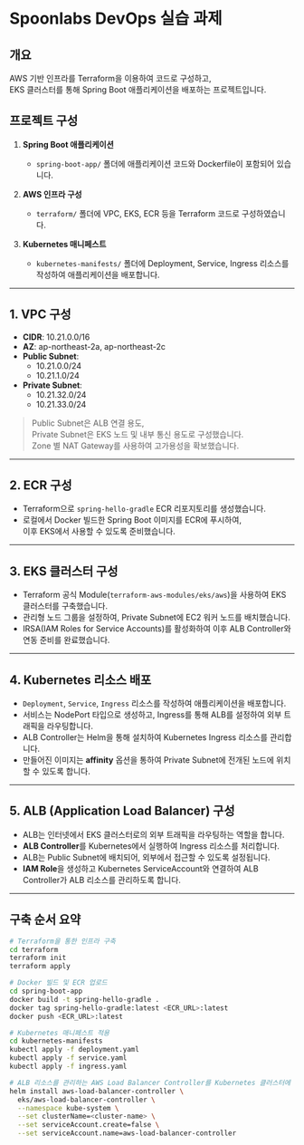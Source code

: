 # Spoonlabs DevOps 실습 과제

## 개요
AWS 기반 인프라를 Terraform을 이용하여 코드로 구성하고,  
EKS 클러스터를 통해 Spring Boot 애플리케이션을 배포하는 프로젝트입니다.

## 프로젝트 구성

1. **Spring Boot 애플리케이션**  
   - `spring-boot-app/` 폴더에 애플리케이션 코드와 Dockerfile이 포함되어 있습니다.

2. **AWS 인프라 구성**  
   - `terraform/` 폴더에 VPC, EKS, ECR 등을 Terraform 코드로 구성하였습니다.

3. **Kubernetes 매니페스트**  
   - `kubernetes-manifests/` 폴더에 Deployment, Service, Ingress 리소스를 작성하여 애플리케이션을 배포합니다.

---

## 1. VPC 구성

- **CIDR**: 10.21.0.0/16
- **AZ**: ap-northeast-2a, ap-northeast-2c
- **Public Subnet**:
  - 10.21.0.0/24
  - 10.21.1.0/24
- **Private Subnet**:
  - 10.21.32.0/24
  - 10.21.33.0/24

> Public Subnet은 ALB 연결 용도,  
> Private Subnet은 EKS 노드 및 내부 통신 용도로 구성했습니다.  
> Zone 별 NAT Gateway를 사용하여 고가용성을 확보했습니다.

---

## 2. ECR 구성

- Terraform으로 `spring-hello-gradle` ECR 리포지토리를 생성했습니다.
- 로컬에서 Docker 빌드한 Spring Boot 이미지를 ECR에 푸시하여,  
  이후 EKS에서 사용할 수 있도록 준비했습니다.

---

## 3. EKS 클러스터 구성

- Terraform 공식 Module(`terraform-aws-modules/eks/aws`)을 사용하여 EKS 클러스터를 구축했습니다.
- 관리형 노드 그룹을 설정하여, Private Subnet에 EC2 워커 노드를 배치했습니다.
- IRSA(IAM Roles for Service Accounts)를 활성화하여 이후 ALB Controller와 연동 준비를 완료했습니다.

---

## 4. Kubernetes 리소스 배포

- `Deployment`, `Service`, `Ingress` 리소스를 작성하여 애플리케이션을 배포합니다.
- 서비스는 NodePort 타입으로 생성하고, Ingress를 통해 ALB를 설정하여 외부 트래픽을 라우팅합니다.
- ALB Controller는 Helm을 통해 설치하여 Kubernetes Ingress 리소스를 관리합니다.
- 만들어진 이미지는 **affinity** 옵션을 통하여 Private Subnet에 전개된 노드에 위치할 수 있도록 합니다.

---

## 5. ALB (Application Load Balancer) 구성

- ALB는 인터넷에서 EKS 클러스터로의 외부 트래픽을 라우팅하는 역할을 합니다.
- **ALB Controller**를 Kubernetes에서 실행하여 Ingress 리소스를 처리합니다.
- ALB는 Public Subnet에 배치되어, 외부에서 접근할 수 있도록 설정됩니다.
- **IAM Role**을 생성하고 Kubernetes ServiceAccount와 연결하여 ALB Controller가 ALB 리소스를 관리하도록 합니다.

---

## 구축 순서 요약

```bash
# Terraform을 통한 인프라 구축
cd terraform
terraform init
terraform apply

# Docker 빌드 및 ECR 업로드
cd spring-boot-app
docker build -t spring-hello-gradle .
docker tag spring-hello-gradle:latest <ECR_URL>:latest
docker push <ECR_URL>:latest

# Kubernetes 매니페스트 적용
cd kubernetes-manifests
kubectl apply -f deployment.yaml
kubectl apply -f service.yaml
kubectl apply -f ingress.yaml

# ALB 리소스를 관리하는 AWS Load Balancer Controller를 Kubernetes 클러스터에 배포합니다.
helm install aws-load-balancer-controller \
  eks/aws-load-balancer-controller \
  --namespace kube-system \
  --set clusterName=<cluster-name> \
  --set serviceAccount.create=false \
  --set serviceAccount.name=aws-load-balancer-controller

